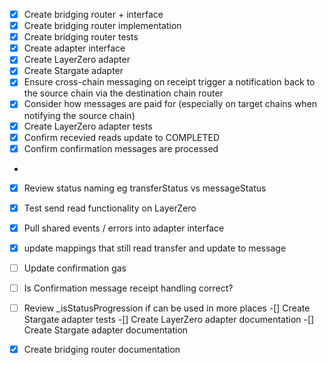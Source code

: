 -[x] Create bridging router + interface
-[x] Create bridging router implementation
-[x] Create bridging router tests
-[x] Create adapter interface
-[x] Create LayerZero adapter
-[x] Create Stargate adapter
-[x] Ensure cross-chain messaging on receipt trigger a notification back to the source chain via the destination chain router
-[x] Consider how messages are paid for (especially on target chains when notifying the source chain)
- [x] Create LayerZero adapter tests
- [x] Confirm recevied reads update to COMPLETED
- [x] Confirm confirmation messages are processed
- 
-[x] Review status naming eg transferStatus vs messageStatus
-[x] Test send read functionality on LayerZero
- [x] Pull shared events / errors into adapter interface
- [x] update mappings that still read transfer and update to message
- [ ] Update confirmation gas 
- [ ] Is Confirmation message receipt handling correct?
- [ ] Review _isStatusProgression if can be used in more places
-[] Create Stargate adapter tests
-[] Create LayerZero adapter documentation
-[] Create Stargate adapter documentation
-[x] Create bridging router documentation

